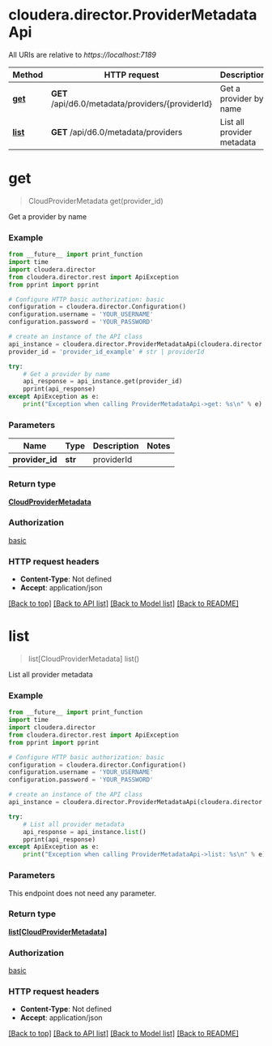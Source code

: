 # cloudera.director.ProviderMetadataApi

All URIs are relative to *https://localhost:7189*

Method | HTTP request | Description
------------- | ------------- | -------------
[**get**](ProviderMetadataApi.md#get) | **GET** /api/d6.0/metadata/providers/{providerId} | Get a provider by name
[**list**](ProviderMetadataApi.md#list) | **GET** /api/d6.0/metadata/providers | List all provider metadata


# **get**
> CloudProviderMetadata get(provider_id)

Get a provider by name

### Example
```python
from __future__ import print_function
import time
import cloudera.director
from cloudera.director.rest import ApiException
from pprint import pprint

# Configure HTTP basic authorization: basic
configuration = cloudera.director.Configuration()
configuration.username = 'YOUR_USERNAME'
configuration.password = 'YOUR_PASSWORD'

# create an instance of the API class
api_instance = cloudera.director.ProviderMetadataApi(cloudera.director.ApiClient(configuration))
provider_id = 'provider_id_example' # str | providerId

try:
    # Get a provider by name
    api_response = api_instance.get(provider_id)
    pprint(api_response)
except ApiException as e:
    print("Exception when calling ProviderMetadataApi->get: %s\n" % e)
```

### Parameters

Name | Type | Description  | Notes
------------- | ------------- | ------------- | -------------
 **provider_id** | **str**| providerId | 

### Return type

[**CloudProviderMetadata**](CloudProviderMetadata.md)

### Authorization

[basic](../README.md#basic)

### HTTP request headers

 - **Content-Type**: Not defined
 - **Accept**: application/json

[[Back to top]](#) [[Back to API list]](../README.md#documentation-for-api-endpoints) [[Back to Model list]](../README.md#documentation-for-models) [[Back to README]](../README.md)

# **list**
> list[CloudProviderMetadata] list()

List all provider metadata

### Example
```python
from __future__ import print_function
import time
import cloudera.director
from cloudera.director.rest import ApiException
from pprint import pprint

# Configure HTTP basic authorization: basic
configuration = cloudera.director.Configuration()
configuration.username = 'YOUR_USERNAME'
configuration.password = 'YOUR_PASSWORD'

# create an instance of the API class
api_instance = cloudera.director.ProviderMetadataApi(cloudera.director.ApiClient(configuration))

try:
    # List all provider metadata
    api_response = api_instance.list()
    pprint(api_response)
except ApiException as e:
    print("Exception when calling ProviderMetadataApi->list: %s\n" % e)
```

### Parameters
This endpoint does not need any parameter.

### Return type

[**list[CloudProviderMetadata]**](CloudProviderMetadata.md)

### Authorization

[basic](../README.md#basic)

### HTTP request headers

 - **Content-Type**: Not defined
 - **Accept**: application/json

[[Back to top]](#) [[Back to API list]](../README.md#documentation-for-api-endpoints) [[Back to Model list]](../README.md#documentation-for-models) [[Back to README]](../README.md)

